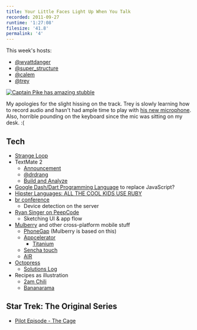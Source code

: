 ```yaml
---
title: Your Little Faces Light Up When You Talk
recorded: 2011-09-27
runtime: '1:27:08'
filesize: '41.8'
permalink: '4'
---
```


This week's hosts:

- [@wyattdanger](https://twitter.com/wyattdanger)
- [@super_structure](https://twitter.com/super_structure)
- [@calem](https://twitter.com/calem)
- [@trey](https://twitter.com/trey)

[![Captain Pike has amazing stubble](http://jawgrind.s3.amazonaws.com/Jawgrind-Episode-4.jpg)](http://en.wikipedia.org/wiki/The_Cage_(Star_Trek:_The_Original_Series))

My apologies for the slight hissing on the track. Trey is slowly learning how to record audio and hasn't had ample time to play with [his new microphone](http://amazon.com/dp/B004MF39YS/ref=nosim/trey-20 "Amazon.com: Samson Meteor Mic USB Studio Microphone"). Also, horrible pounding on the keyboard since the mic was sitting on my desk. :(

## Tech

- [Strange Loop](https://thestrangeloop.com/)
- TextMate 2
    - [Announcement](http://blog.macromates.com/2011/whats-next/)
    - [@drdrang](http://www.leancrew.com/all-this/2011/09/whats-it-all-about-alpha/)
    - [Build and Analyze](http://5by5.tv/buildanalyze/44)
- [Google Dash/Dart Programming Language](http://www.reddit.com/r/programming/comments/kcwx2/google_dart_to_ultimately_replace_javascript/) to replace JavaScript?
- [Hipster Languages: ALL THE COOL KIDS USE RUBY](http://www.xtranormal.com/watch/7023615/episode-2-all-the-cool-kids-use-ruby)
- [br conference](http://www.bdconf.com/)
    - Device detection on the server
- [Ryan Singer on PeepCode](http://peepcode.com/products/ryan-singer-ux)
    - Sketching UI & app flow
- [Mulberry](http://toura.github.com/mulberry/) and other cross-platform mobile stuff
    - [PhoneGap](http://phonegap.com/) (Mulberry is based on this)
    - [Appcelerator](http://www.appcelerator.com/)
        - [Titanium](http://www.appcelerator.com/products/titanium-mobile-application-development/)
    - [Sencha touch](http://www.sencha.com/products/touch/)
    - [AIR](http://www.adobe.com/products/air/)
- [Octopress](http://octopress.org)
    - [Solutions Log](http://solutions.trey.cc/)
- Recipes as illustration
    - [2am Chili](http://mlkshk.com/p/6C3N)
    - [Bananarama](https://mltshp.com/p/6CXA)

## Star Trek: The Original Series

- [Pilot Episode - The Cage](http://en.wikipedia.org/wiki/The_Cage_(Star_Trek:_The_Original_Series))
